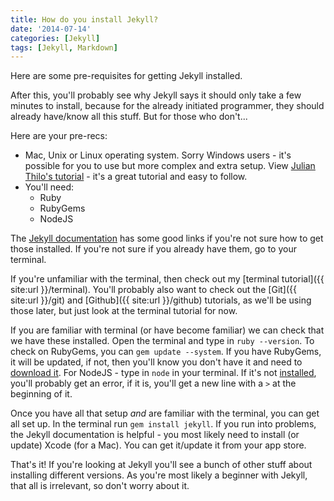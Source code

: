 ```yaml
---
title: How do you install Jekyll?
date: '2014-07-14'
categories: [Jekyll]
tags: [Jekyll, Markdown]
---
```


Here are some pre-requisites for getting Jekyll installed.

After this, you'll probably see why Jekyll says it should only take a few minutes to install, because for the already initiated programmer, they should already have/know all this stuff. But for those who don't...

Here are your pre-recs:

* Mac, Unix or Linux operating system. Sorry Windows users - it's possible for you to use but more complex and extra setup. View [Julian Thilo's tutorial](http://jekyll-windows.juthilo.com/) - it's a great tutorial and easy to follow.
* You'll need:
	* Ruby
	* RubyGems
	* NodeJS

The [Jekyll documentation](http://jekyllrb.com/docs/installation/) has some good links if you're not sure how to get those installed. If you're not sure if you already have them, go to your terminal.

If you're unfamiliar with the terminal, then check out my [terminal tutorial]({{ site:url }}/terminal). You'll probably also want to check out the [Git]({{ site:url }}/git) and [Github]({{ site:url }}/github) tutorials, as we'll be using those later, but just look at the terminal tutorial for now.

If you are familiar with terminal (or have become familiar) we can check that we have these installed. Open the terminal and type in `ruby --version`. To check on RubyGems, you can `gem update --system`. If you have RubyGems, it will be updated, if not, then you'll know you don't have it and need to [download it](http://rubygems.org/pages/download). For NodeJS - type in `node` in your terminal. If it's not [installed](http://nodejs.org/), you'll probably get an error, if it is, you'll get a new line with a `>` at the beginning of it.

Once you have all that setup *and* are familiar with the terminal, you can get all set up. In the terminal run `gem install jekyll`. If you run into problems, the Jekyll documentation is helpful - you most likely need to install (or update) Xcode (for a Mac). You can get it/update it from your app store.

That's it! If you're looking at Jekyll you'll see a bunch of other stuff about installing different versions. As you're most likely a beginner with Jekyll, that all is irrelevant, so don't worry about it.
